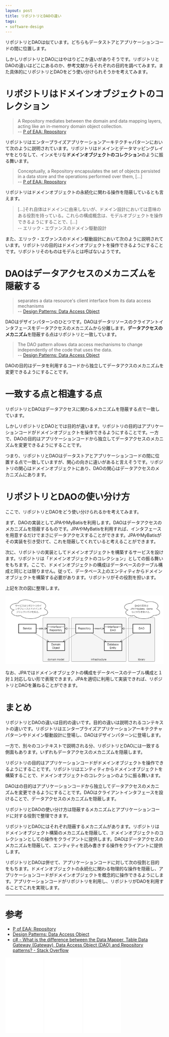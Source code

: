 ```yaml
---
layout: post
title: リポジトリとDAOの違い
tags: 
- software-design
---
```


リポジトリとDAOは似ています。どちらもデータストアとアプリケーションコードの間に位置します。

しかしリポジトリとDAOにはやはりどこか違いがありそうです。リポジトリとDAOの違いはどこにあるのか、参考文献からそれぞれの目的を調べてみます。また具体的にリポジトリとDAOをどう使い分けられそうかを考えてみます。

# リポジトリはドメインオブジェクトのコレクション

> A Repository mediates between the domain and data mapping layers, acting like an in-memory domain object collection.   
-- [P of EAA: Repository](https://martinfowler.com/eaaCatalog/repository.html)

リポジトリはエンタープライズアプリケーションアーキテクチャパターンにおいて次のように説明されています。リポジトリはドメインとデータマッピングレイヤをとりなして、インメモリな**ドメインオブジェクトのコレクション**のように振る舞います。

> Conceptually, a Repository encapsulates the set of objects persisted in a data store and the operations performed over them, [...]  
-- [P of EAA: Repository](https://martinfowler.com/eaaCatalog/repository.html)

リポジトリはドメインオブジェクトの永続化に関わる操作を隠蔽しているとも言えます。

> [...]それ自体はドメインに由来しないが、ドメイン設計においては意味のある役割を持っている。これらの構成概念は、モデルオブジェクトを操作できるようにすることで、[...]  
-- エリック・エヴァンスのドメイン駆動設計

また、エリック・エヴァンスのドメイン駆動設計において次のように説明されています。リポジトリの目的はドメインオブジェクトを操作できるようにすることです。リポジトリそのものはモデルとは呼ばないようです。

# DAOはデータアクセスのメカニズムを隠蔽する

> separates a data resource&#39;s client interface from its data access mechanisms  
-- [Design Patterns: Data Access Object](https://www.oracle.com/java/technologies/data-access-object.html)

DAOはデザインパターンのひとつです。DAOはデータリソースのクライアントインタフェースをデータアクセスのメカニズムから分離します。**データアクセスのメカニズム**を隠蔽する点はリポジトリと一致しています。

> The DAO pattern allows data access mechanisms to change independently of the code that uses the data.  
-- [Design Patterns: Data Access Object](https://www.oracle.com/java/technologies/data-access-object.html)

DAOの目的はデータを利用するコードから独立してデータアクスのメカニズムを変更できるようにすることです。

# 一致する点と相違する点

リポジトリとDAOはデータアクセスに関わるメカニズムを隠蔽する点で一致しています。

しかしリポジトリとDAOとでは目的が違います。リポジトリの目的はアプリケーションコードがドメインオブジェクトを操作できるようにすることです。一方で、DAOの目的はアプリケーションコードから独立してデータアクセスのメカニズムを変更できるようにすることです。

つまり、リポジトリとDAOはデータストアとアプリケーションコードの間に位置する点で一致していますが、関心の向きに違いがあると言えそうです。リポジトリの関心はドメインオブジェクトにあり、DAOの関心はデータアクセスのメカニズムにあります。

# リポジトリとDAOの使い分け方

ここで、リポジトリとDAOをどう使い分けられるかを考えてみます。

まず、DAOの実装としてJPAやMyBatisを利用します。DAOはデータアクセスのメカニズムを隠蔽するものです。JPAやMyBatisを利用すれば、インタフェースを用意するだけでまさにデータアクセスすることができます。JPAやMyBatisがその実装を引き受けて、これを隠蔽してくれていると考えることができます。

次に、リポジトリの実装としてドメインオブジェクトを構築するサービスを設けます。リポジトリは「ドメインオブジェクトのコレクション」としての振る舞いをもちます。ここで、ドメインオブジェクトの構成はデータベースのテーブル構成と同じとは限りません。従って、データベース上のエンティティからドメインオブジェクトを構築する必要があります。リポジトリがその役割を担います。

上記を次の図に整理します。

![リポジトリとDAOの関係](../images/use-repository-and-dao-according-to-the-purpose/class-diagram.png)

なお、JPAではドメインオブジェクトの構成をデータベースのテーブル構成と１対１対応しない形で表現できます。JPAを適切に利用して実装できれば、リポジトリとDAOを兼ねることができます。

# まとめ

リポジトリとDAOの違いは目的の違いです。目的の違いは説明されるコンテキストの違いです。リポジトリはエンタープライズアプリケーションアーキテクチャパターンやドメイン駆動設計に登場し、DAOはデザインパターンに登場します。

一方で、別々のコンテキストで説明される分、リポジトリとDAOには一致する側面もあります。いずれもデータアクセスのメカニズムを隠蔽します。

リポジトリの目的はアプリケーションコードがドメインオブジェクトを操作できるようにすることです。リポジトリはエンティティからドメインオブジェクトを構築することで、ドメインオブジェクトのコレクションのように振る舞います。

DAOはの目的はアプリケーションコードから独立してデータアクセスのメカニズムを変更できるようにすることです。DAOはクライアントインタフェースを設けることで、データアクセスのメカニズムを隠蔽します。

リポジトリとDAOの使い分け方は隠蔽するメカニズムとアプリケーションコードに対する役割で整理できます。

リポジトリとDAOにはそれぞれ隠蔽するメカニズムがあります。リポジトリはドメインオブジェクト構築のメカニズムを隠蔽して、ドメインオブジェクトのコレクションとしての操作をクライアントに提供します。DAOはデータアクセスのメカニズムを隠蔽して、エンティティを読み書きする操作をクライアントに提供します。

リポジトリとDAOは併せて、アプリケーションコードに対して次の役割と目的をもちます。ドメインオブジェクトの永続化に関わる物理的な操作を隠蔽し、アプリケーションコードがドメインオブジェクトを概念的に操作できるようにします。アプリケーションコードがリポジトリを利用し、リポジトリがDAOを利用することでこれを実現します。

----

# 参考

- [P of EAA: Repository](https://martinfowler.com/eaaCatalog/repository.html)
- [Design Patterns: Data Access Object](http://www.oracle.com/technetwork/java/dao-138818.html)
- [c# - What is the difference between the Data Mapper, Table Data Gateway (Gateway), Data Access Object (DAO) and Repository patterns? - Stack Overflow](https://stackoverflow.com/questions/804751/what-is-the-difference-between-the-data-mapper-table-data-gateway-gateway-da)

<iframe style="width:120px;height:240px;" marginwidth="0" marginheight="0" scrolling="no" frameborder="0" src="//rcm-fe.amazon-adsystem.com/e/cm?lt1=_blank&bc1=000000&IS2=1&bg1=FFFFFF&fc1=000000&lc1=0000FF&t=fukuchiharuki-22&language=ja_JP&o=9&p=8&l=as4&m=amazon&f=ifr&ref=as_ss_li_til&asins=B00GRKD6XU&linkId=246f02c0398d95a5c662752b3d8a6005"></iframe>

<iframe style="width:120px;height:240px;" marginwidth="0" marginheight="0" scrolling="no" frameborder="0" src="//rcm-fe.amazon-adsystem.com/e/cm?lt1=_blank&bc1=000000&IS2=1&bg1=FFFFFF&fc1=000000&lc1=0000FF&t=fukuchiharuki-22&language=ja_JP&o=9&p=8&l=as4&m=amazon&f=ifr&ref=as_ss_li_til&asins=479813161X&linkId=63de5c8fa7c5d2a57183d71e3b75574d"></iframe>

<iframe style="width:120px;height:240px;" marginwidth="0" marginheight="0" scrolling="no" frameborder="0" src="//rcm-fe.amazon-adsystem.com/e/cm?lt1=_blank&bc1=000000&IS2=1&bg1=FFFFFF&fc1=000000&lc1=0000FF&t=fukuchiharuki-22&language=ja_JP&o=9&p=8&l=as4&m=amazon&f=ifr&ref=as_ss_li_til&asins=483997599X&linkId=72ec158d0a1db57be60e76d41a0dadf4"></iframe>
